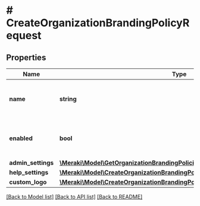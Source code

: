 # # CreateOrganizationBrandingPolicyRequest

## Properties

Name | Type | Description | Notes
------------ | ------------- | ------------- | -------------
**name** | **string** | Name of the Dashboard branding policy. | [optional]
**enabled** | **bool** | Boolean indicating whether this policy is enabled. | [optional]
**admin_settings** | [**\Meraki\Model\GetOrganizationBrandingPolicies200ResponseInnerAdminSettings**](GetOrganizationBrandingPolicies200ResponseInnerAdminSettings.md) |  | [optional]
**help_settings** | [**\Meraki\Model\CreateOrganizationBrandingPolicyRequestHelpSettings**](CreateOrganizationBrandingPolicyRequestHelpSettings.md) |  | [optional]
**custom_logo** | [**\Meraki\Model\CreateOrganizationBrandingPolicyRequestCustomLogo**](CreateOrganizationBrandingPolicyRequestCustomLogo.md) |  | [optional]

[[Back to Model list]](../../README.md#models) [[Back to API list]](../../README.md#endpoints) [[Back to README]](../../README.md)
